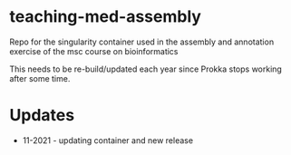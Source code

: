# teaching-med-assembly
Repo for the singularity container used in the assembly and annotation exercise of the msc course on bioinformatics

This needs to be re-build/updated each year since Prokka stops working after some time. 


# Updates

* 11-2021 - updating container and new release
